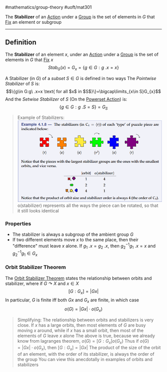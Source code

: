 #mathematics/group-theory #uoft/mat301 

The **Stabilizer** of an [Action](Action.md) under a [Group](Group.md) is the set of elements in $G$ that [Fix](Fix) an element or subgroup

---
## Definition
The **Stabilizer** of an element $x$, under an [Action](Action.md) under a [Group](Group.md) is the set of elements in $G$ that [Fix](Fix) $x$
$$Stab_{G}(x)=G_{x}=\{g\in G:g \ .x=x\}$$

A Stabilizer (in $G$) of a *subset* $S\in G$ is defined in two ways
The *Pointwise Stabilizer* of $S$ is:
$$\{g\in G:g\ .x=x \text{ for all $x$ in $S$}\}=\bigcap\limits_{x\in S}G_{x}$$
And the *Setwise Stabilizer* of $S$ (On the [Powerset Action](Powerset%20Action.md)) is:
$$\{g\in G:g\ . S=S\}=G_{S}$$

> Example of Stabilizers:
> 	![Stabilizer Puzzle Piece Example Image](Stabilizer%20Puzzle%20Piece%20Example%20Image.png)
> 	o(stabilizer) represents all the ways the piece can be rotated, so that it still looks identical
### Properties
- The stabilizer is always a subgroup of the ambient group $G$
- If two different elements move $x$ to the same place, then their "difference" must leave $x$ alone. If $g_{1}\ . x=g_{2} \ . x$, then $g_{2}^{-1}g_{1} \ . x=x$ and $g_{2}^{-1}g_{1}\in G_{x}$

### Orbit Stabilizer Theorem
The [Orbit Stabilizer Theorem](Orbit%20Stabilizer%20Theorem.md) states the relationship between orbits and stabilizer, where if $G\curvearrowright X$ and $x\in X$
$$[G:G_{x}]=|Gx|$$
In particular, $G$ is finite iff both $Gx$ and $G_{x}$ are finite, in which case
$$o(G)=|Gx|\cdot o(G_{x})$$

> Simplifying:
> 	The relationship between orbits and stabilizers is very close. 
> 		If $x$ has a large orbits, then most elements of $G$ are busy moving $x$ around, while if $x$ has a small orbit, then most of the elements of $G$ leave $x$ alone
> 	The above is true, because we already know from lagranges theorem, $o(G)=[G:G_{x}]o(G_{x})$ 
> 		Thus if $o(G)=|Gx|\cdot o(G_{x})$, then $[G:G_{x}]=|Gx|$
> 	The product of the size of the orbit of an element, with the order of its stabilizer, is always the order of the group
> 		You can view this anecdotally in examples of orbits and stabilizers

